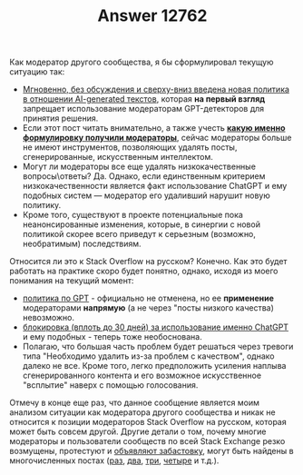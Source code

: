 ﻿---
title: "Answer 12762"
se.owner.user_id: 337980
se.owner.display_name: "Anton Menshov"
se.owner.link: "https://ru.meta.stackoverflow.com/users/337980/anton-menshov"
se.answer_id: 12762
se.question_id: 12758
se.post_type: answer
se.is_accepted: True
---
<p>Как модератор другого сообщества, я бы сформулировал текущую ситуацию так:</p>
<ul>
<li><a href="https://meta.stackexchange.com/q/389582/383809">Мгновенно, без обсуждения и сверху-вниз введена новая политика в отношении AI-generated текстов</a>, которая <strong>на первый взгляд</strong> запрещает использование модераторам GPT-детекторов для принятия решения.</li>
<li>Если этот пост читать внимательно, а также учесть <strong><a href="https://meta.stackexchange.com/questions/389582/what-is-the-network-policy-regarding-ai-generated-content#comment1299185_389583">какую именно формулировку получили модераторы</a></strong>, сейчас модераторы больше не имеют инструментов, позволяющих удалять посты, сгенерированные, искусственным интеллектом.</li>
<li>Могут ли модераторы все еще удалять низкокачественные вопросы\ответы? Да. Однако, если единственным критерием низкокачественности является факт использование ChatGPT и ему подобных систем — модератор его удаливший нарушит новую политику.</li>
<li>Кроме того, существуют в проекте потенциальные пока неанонсированные изменения, которые, в синергии с новой политикой скорее всего приведут к серьезным (возможно, необратимым) последствиям.</li>
</ul>
<p>Относится ли это к Stack Overflow на русском? Конечно. Как это будет работать на практике скоро будет понятно, однако, исходя из моего понимания на текущий момент:</p>
<ul>
<li><a href="https://ru.stackoverflow.com/help/gpt-policy">политика по GPT</a> - официально не отменена, но ее <strong>применение</strong> модераторами <strong>напрямую</strong> (а не через &quot;посты низкого качества) невозможно.</li>
<li><a href="https://ru.meta.stackoverflow.com/q/12247/337980">блокировка (вплоть до 30 дней) за использование именно ChatGPT</a> и ему подобных - теперь тоже необоснована.</li>
<li>Полагаю, что большая часть проблем будет решаться через тревоги типа &quot;Необходимо удалить из-за проблем с качеством&quot;, однако далеко не все. Кроме того, легко предположить усиления наплыва сгенерированного контента и его возможное искусственное &quot;всплытие&quot; наверх с помощью голосования.</li>
</ul>
<p>Отмечу в конце еще раз, что данное сообщение является моим анализом ситуации как модератора другого сообщества и никак не относится к позиции модераторов Stack Overflow на русском, которая может быть совсем другой. Другие детали о том, почему многие модераторы и пользователи сообществ по всей Stack Exchange резко возмущены, протестуют и <a href="https://openletter.mousetail.nl/" rel="nofollow noreferrer">объявляют забастовку</a>, могут быть найдены в многочисленных постах (<a href="https://meta.stackexchange.com/q/389558/383809">раз</a>, <a href="https://meta.stackexchange.com/q/389617/383809">два</a>, <a href="https://meta.stackexchange.com/q/389653/383809">три</a>, <a href="https://meta.stackexchange.com/q/389598/383809">четыре</a> и т.д.).</p>

